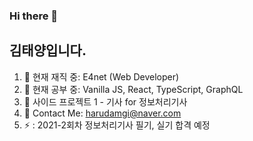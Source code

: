 ### Hi there 👋 
## 김태양입니다.

<!--
**mynamesunpower/mynamesunpower** is a ✨ _special_ ✨ repository because its `README.md` (this file) appears on your GitHub profile.

Here are some ideas to get you started:

- 🔭 I’m currently working on ...
- 🌱 I’m currently learning ...
- 👯 I’m looking to collaborate on ...
- 🤔 I’m looking for help with ...
- 💬 Ask me about ...
- 📫 How to reach me: ...
- 😄 Pronouns: ...
- ⚡ Fun fact: ...
-->
1. 🔭 현재 재직 중: E4net (Web Developer)
2. 🌱 현재 공부 중: Vanilla JS, React, TypeScript, GraphQL
3. 👯 사이드 프로젝트 1 - 기사 for 정보처리기사 
4. 💬 Contact Me: harudamgi@naver.com
5. ⚡ : 2021-2회차 정보처리기사 필기, 실기 합격 예정
